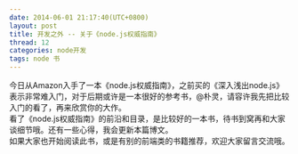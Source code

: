 ```yaml
---
date: 2014-06-01 21:17:40(UTC+0800)
layout: post
title: 开发之外 -- 关于《node.js权威指南》
thread: 12
categories: node开发
tags: node 书 
---
```


今日从Amazon入手了一本《node.js权威指南》，之前买的《深入浅出node.js》表示非常难入门，对于后期或许是一本很好的参考书，@朴灵，请容许我先把比较入门的看了，再来欣赏你的大作。
<br/>看了《node.js权威指南》的前沿和目录，是比较好的一本书，待书到窝再和大家谈细节哦。还有一些心得，我会更新本篇博文。
<br/>如果大家也开始阅读此书，或是有别的前端类的书籍推荐，欢迎大家留言交流哦。